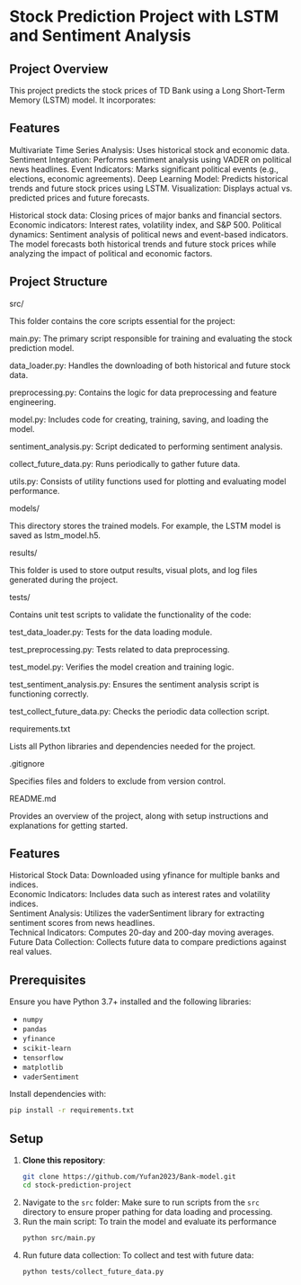 #  Stock Prediction Project with LSTM and Sentiment Analysis 


## Project Overview
This project predicts the stock prices of TD Bank using a Long Short-Term Memory (LSTM) model. It incorporates:

## Features
Multivariate Time Series Analysis: Uses historical stock and economic data.
Sentiment Integration: Performs sentiment analysis using VADER on political news headlines.
Event Indicators: Marks significant political events (e.g., elections, economic agreements).
Deep Learning Model: Predicts historical trends and future stock prices using LSTM.
Visualization: Displays actual vs. predicted prices and future forecasts.

Historical stock data: Closing prices of major banks and financial sectors.
Economic indicators: Interest rates, volatility index, and S&P 500.
Political dynamics: Sentiment analysis of political news and event-based indicators.
The model forecasts both historical trends and future stock prices while analyzing the impact of political and economic factors.

## Project Structure

src/

This folder contains the core scripts essential for the project:

main.py: The primary script responsible for training and evaluating the stock prediction model.

data_loader.py: Handles the downloading of both historical and future stock data.

preprocessing.py: Contains the logic for data preprocessing and feature engineering.

model.py: Includes code for creating, training, saving, and loading the model.

sentiment_analysis.py: Script dedicated to performing sentiment analysis.

collect_future_data.py: Runs periodically to gather future data.

utils.py: Consists of utility functions used for plotting and evaluating model performance.

models/

This directory stores the trained models. For example, the LSTM model is saved as lstm_model.h5.

results/

This folder is used to store output results, visual plots, and log files generated during the project.

tests/

Contains unit test scripts to validate the functionality of the code:

test_data_loader.py: Tests for the data loading module.

test_preprocessing.py: Tests related to data preprocessing.

test_model.py: Verifies the model creation and training logic.

test_sentiment_analysis.py: Ensures the sentiment analysis script is functioning correctly.

test_collect_future_data.py: Checks the periodic data collection script.

requirements.txt

Lists all Python libraries and dependencies needed for the project.

.gitignore

Specifies files and folders to exclude from version control.

README.md

Provides an overview of the project, along with setup instructions and explanations for getting started.


## Features
Historical Stock Data: Downloaded using yfinance for multiple banks and indices. <br>
Economic Indicators: Includes data such as interest rates and volatility indices. <br>
Sentiment Analysis: Utilizes the vaderSentiment library for extracting sentiment scores from news headlines. <br>
Technical Indicators: Computes 20-day and 200-day moving averages. <br>
Future Data Collection: Collects future data to compare predictions against real values. <br>

## Prerequisites

Ensure you have Python 3.7+ installed and the following libraries:

* `numpy`
* `pandas`
* `yfinance`
* `scikit-learn`
* `tensorflow`
* `matplotlib`
* `vaderSentiment`

Install dependencies with:
```bash
pip install -r requirements.txt
```

## Setup

1. **Clone this repository**:
   ```bash
   git clone https://github.com/Yufan2023/Bank-model.git
   cd stock-prediction-project
   ```
2. Navigate to the `src` folder: Make sure to run scripts from the `src` directory to ensure proper pathing for data loading and processing.
3. Run the main script: To train the model and evaluate its performance
   ```bash
   python src/main.py
   ```
4. Run future data collection: To collect and test with future data:
   ```bash
   python tests/collect_future_data.py
   ```


   








